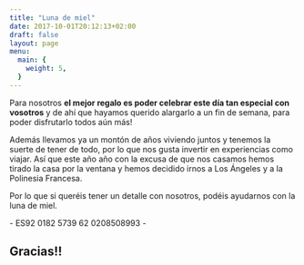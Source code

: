 ```yaml
---
title: "Luna de miel"
date: 2017-10-01T20:12:13+02:00
draft: false
layout: page
menu:
  main: {
    weight: 5,
  }
---
```


<div>
  <div class="polinesia"></div>

  <div class="text">
    <p>Para nosotros <strong>el mejor regalo es poder celebrar este día tan especial con vosotros</strong> y de ahí que hayamos querido alargarlo a un fin de semana, para poder disfrutarlo todos aún más!</p>
    <p>Además llevamos ya un montón de años viviendo juntos y tenemos la suerte de tener de todo, por lo que nos gusta invertir en experiencias como viajar. Así que este año año con la excusa de que nos casamos hemos tirado la casa por la ventana y hemos decidido irnos a Los Ángeles y a la Polinesia Francesa.</p>
    <p>Por lo que si queréis tener un detalle con nosotros, podéis ayudarnos con la luna de miel.</p>
    <p class="account">- ES92 0182 5739 62 0208508993 -</p>
    <h2 class="thanks">Gracias!!</h2>
  </div>
</div>